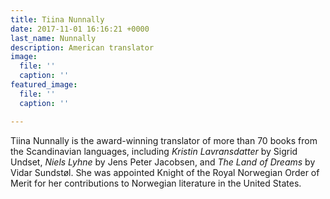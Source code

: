 ```yaml
---
title: Tiina Nunnally
date: 2017-11-01 16:16:21 +0000
last_name: Nunnally
description: American translator
image:
  file: ''
  caption: ''
featured_image:
  file: ''
  caption: ''

---
```

Tiina Nunnally is the award-winning translator of more than 70 books from the Scandinavian languages, including _Kristin Lavransdatter_ by Sigrid Undset, _Niels Lyhne_ by Jens Peter Jacobsen, and _The Land of Dreams_ by Vidar Sundstøl. She was appointed Knight of the Royal Norwegian Order of Merit for her contributions to Norwegian literature in the United States.